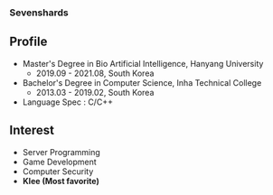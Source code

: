### Sevenshards
## Profile
* Master's Degree in Bio Artificial Intelligence, Hanyang University
  - 2019.09 - 2021.08, South Korea
* Bachelor's Degree in Computer Science, Inha Technical College
  - 2013.03 - 2019.02, South Korea
* Language Spec : C/C++

## Interest
* Server Programming
* Game Development
* Computer Security
* **Klee (Most favorite)**
